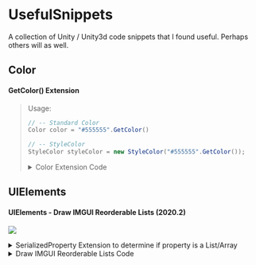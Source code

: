 # UsefulSnippets
A collection of Unity / Unity3d code snippets that I found useful. Perhaps others will as well.

## Color
 
#### GetColor() Extension
> Usage: 
> ```cs 
> // -- Standard Color
> Color color = "#555555".GetColor()
> 
> // -- StyleColor
> StyleColor styleColor = new StyleColor("#555555".GetColor());
> ```
> 
> <details>
> <summary>Color Extension Code</summary>
>  
> ```cs
> using UnityEngine;
> 
> namespace instance.id.ColorExtensions
> {
>     public static class ColorExtensions
>     {
>         public static Color GetColor(this string color)
>         {
>             ColorUtility.TryParseHtmlString(color, out var outColor);
>             return outColor;
>         }
>     }
> }
> ```
> </details>


## UIElements
 
#### UIElements - Draw IMGUI Reorderable Lists (2020.2)

![](https://i.imgur.com/4IbSmKv.png)

 <details>
 <summary>SerializedProperty Extension to determine if property is a List/Array</summary>
 
```cs
public static class PropertyExtensions
{
    public static bool IsReallyArray(this SerializedProperty property)
    {
        return property.isArray && property.propertyType != SerializedPropertyType.String;
    }
}
```

 </details>

 <details>
 <summary>Draw IMGUI Reorderable Lists Code</summary>
  
 ```cs
[CustomEditor(typeof(Object), true, isFallback = true)]
[CanEditMultipleObjects]
public class DefaultEditorDrawer : Editor
{
    public bool showScript;
    public List<string> excludedFields = new List<string>();
    string m_IMGUIPropNeedsRelayout;
    ScrollView m_ScrollView;

    public override VisualElement CreateInspectorGUI()
    {
        var root = new VisualElement();
        var property = serializedObject.GetIterator();
        m_ScrollView = new ScrollView();
        root.Add(m_ScrollView);
        if (property.NextVisible(true)) // Expand first child.
        {
            do
            {
                var field = new PropertyField(property) {name = "PropertyField:" + property.propertyPath};
                if (property.propertyPath == "m_Script" && serializedObject.targetObject != null)
                {
                    if (showScript) field.SetEnabled(false);
                    else continue;
                }

                if (property.IsReallyArray() && serializedObject.targetObject != null)
                {
                    var copiedProperty = property.Copy();
                    var imDefaultProperty = new IMGUIContainer(() =>
                    {
                        DoDrawDefaultIMGUIProperty(serializedObject, copiedProperty);
                    }) {name = property.propertyPath};
                    
                    m_ScrollView.Add(imDefaultProperty);
                    continue;
                }

                if (excludedFields.Contains(property.propertyPath) && serializedObject.targetObject != null) { continue; }

                root.Add(field);
            } while (property.NextVisible(false));
        }

        foreach (var foldout in m_ScrollView.Query<Foldout>().ToList())
        {
            foldout.RegisterValueChangedCallback(e =>
            {
                var fd = e.target as Foldout;
                if (fd == null) return;
                var path = fd.bindingPath;
                var container = m_ScrollView.Q<IMGUIContainer>(name: path);
                RecomputeSize(container);
            });
        }

        return root;
    }

    public void RecomputeSize(IMGUIContainer container)
    {
        if (container == null) return;
        var parent = container.parent;
        container.RemoveFromHierarchy();
        parent.Add(container);
    }

    public void DoDrawDefaultIMGUIProperty(SerializedObject serializedObject, SerializedProperty property)
    {
        EditorGUI.BeginChangeCheck();
        serializedObject.Update();
        bool wasExpanded = property.isExpanded;
        EditorGUILayout.PropertyField(property, true);
        if (property.isExpanded != wasExpanded) m_IMGUIPropNeedsRelayout = property.propertyPath;
        serializedObject.ApplyModifiedProperties();
        EditorGUI.EndChangeCheck();
    }
}
 ```
 </details>
